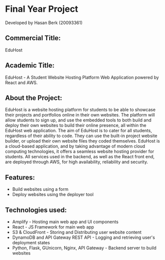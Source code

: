 # Final Year Project 
Developed by Hasan Berk (20093361)

## Commercial Title:
EduHost

## Academic Title:
EduHost - A Student Website Hosting Platform Web Application powered by React and AWS.

## About the Project:
EduHost is a website hosting platform for students to be able to showcase their projects and portfolios online in their own websites. The platform will allow students to sign up, and use the embedded tools to both build and deploy their own websites to build their online presence, all within the EduHost web application. The aim of EduHost is to cater for all students, regardless of their ability to code. They can use the built-in project website builder, or upload their own website files they coded themselves. EduHost is a cloud-based application, and by taking advantage of modern cloud computing technologies, it offers a seamless website hosting provider for students. All services used in the backend, as well as the React front end, are deployed through AWS, for high availability, reliability and security.

## Features:
* Build websites using a form
* Deploy websites using the deployer tool

## Technologies used:
* Amplify - Hosting main web app and UI components
* React - JS Framework for main web app
* S3 & CloudFront - Storing and Distributing user website content
* DynamoDB and API Gateway REST API - Logging and retrieving user's deployment states
* Python, Flask, GUnicorn, Nginx, API Gateway - Backend server to build websites

